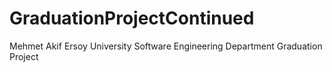 # GraduationProjectContinued
 Mehmet Akif Ersoy University Software Engineering Department Graduation Project
